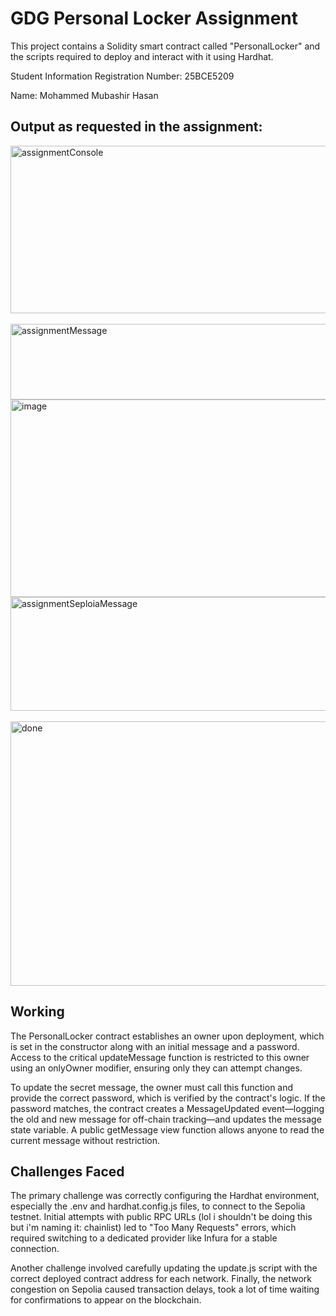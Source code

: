 # GDG Personal Locker Assignment

This project contains a Solidity smart contract called "PersonalLocker" and the scripts required to deploy and interact with it using Hardhat.

Student Information
Registration Number: 25BCE5209

Name: Mohammed Mubashir Hasan


## Output as requested in the assignment:

<img width="841" height="268" alt="assignmentConsole" src="https://github.com/user-attachments/assets/41ddbec3-0e8d-42b1-a668-a1486214a35a" />
<br>
<br>
<img width="641" height="121" alt="assignmentMessage" src="https://github.com/user-attachments/assets/93ac6371-b245-462b-9ceb-c9d51c9bb670" />
<br>
<img width="1334" height="316" alt="image" src="https://github.com/user-attachments/assets/5e547346-f597-4f5c-ac9a-7a21db860178" />

<img width="662" height="182" alt="assignmentSeploiaMessage" src="https://github.com/user-attachments/assets/092038c8-e583-451a-a540-65ae592cb65b" />
<br>
<br>
<img width="915" height="423" alt="done" src="https://github.com/user-attachments/assets/556c1862-398c-4a70-8f74-02a76f72c44a" />

## Working

The PersonalLocker contract establishes an owner upon deployment, which is set in the constructor along with an initial message and a password. Access to the critical updateMessage function is restricted to this owner using an onlyOwner modifier, ensuring only they can attempt changes.

To update the secret message, the owner must call this function and provide the correct password, which is verified by the contract's logic. If the password matches, the contract creates a MessageUpdated event—logging the old and new message for off-chain tracking—and updates the message state variable. A public getMessage view function allows anyone to read the current message without restriction.

## Challenges Faced

The primary challenge was correctly configuring the Hardhat environment, especially the .env and hardhat.config.js files, to connect to the Sepolia testnet. Initial attempts with public RPC URLs (lol i shouldn't be doing this but i'm naming it: chainlist) led to "Too Many Requests" errors, which required switching to a dedicated provider like Infura for a stable connection.

Another challenge involved carefully updating the update.js script with the correct deployed contract address for each network. Finally, the network congestion on Sepolia caused transaction delays, took a lot of time waiting for confirmations to appear on the blockchain.
